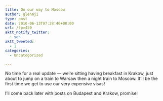 ```yaml
---
title: On our way to Moscow
author: glennji
type: post
date: 2010-06-13T07:28:40+00:00
url: /?p=459
aktt_notify_twitter:
  - yes
aktt_tweeted:
  - 1
categories:
  - Uncategorized

---
```

No time for a real update &#8212; we&#8217;re sitting having breakfast in Krakow, just about to jump on a train to Warsaw then a night train to Moscow. It&#8217;ll be the first time we get to use our very expensive visas!
  
I&#8217;ll come back later with posts on Budapest and Krakow, promise!

